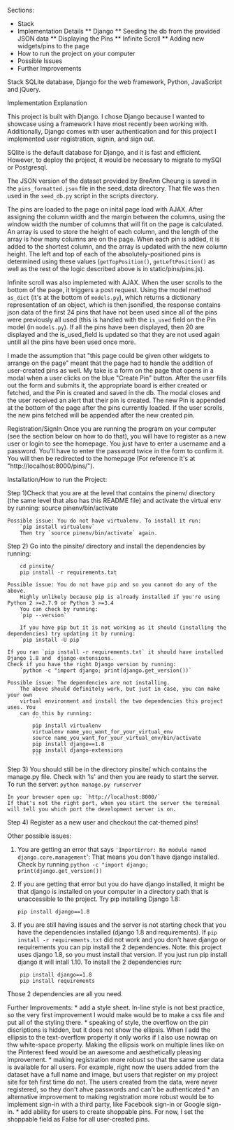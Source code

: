 
Sections:
* Stack
* Implementation Details
    ** Django
    ** Seeding the db from the provided JSON data
    ** Displaying the Pins
    ** Infinite Scroll
    ** Adding new widgets/pins to the page
* How to run the project on your computer
* Possible Issues
* Further Improvements


Stack
SQLite database, Django for the web framework, Python, JavaScript and jQuery.


Implementation Explanation

This project is built with Django. I chose Django because I wanted to showcase using
a framework I have most recently been working with. Additionally, Django comes with 
user authentication and for this project I implemented user registration, signin, 
and sign out.

SQlite is the default database for Django, and it is fast and efficient. However, to
deploy the project, it would be necessary to migrate to mySQl or Postgresql. 

The JSON version of the dataset provided by BreAnn Cheung is saved in the 
`pins_formatted.json` file in the seed_data directory. That file was then used 
in the `seed_db.py` script in the scripts directory. 

The pins are loaded to the page on inital page load with AJAX. After assigning the 
column width and the margin between the columns, using the window width the 
number of columns that will fit on the page is calculated. An array is used to store
the height of each column, and the length of the array is how many columns are on
the page. When each pin is added, it is added to the shortest column, and the array
is updated with the new column height. The left and top of each of the 
absolutely-positioned pins is determined using these values (`getTopPosition()`, 
`getLeftPosition()` as well as the rest of the logic described above is in 
static/pins/pins.js).

Infinite scroll was also implemeted with AJAX. When the user scrolls to the bottom
of the page, it triggers a post request. Using the model method `as_dict` (it's at
the bottom of `models.py`), which returns a dictionary representation of an object,
which is then jsonified, the response contains json data of the first 24 pins 
that have not been used since all of the pins were previously all used (this is
handled with the `is_used` field on the Pin model (in `models.py`). If all the 
pins have been displayed, then 20 are displayed and the is_used_field is updated 
so that they are not used again untill all the pins have been used once more.

I made the assumption that "this page could be given other widgets to arrange on 
the page" meant that the page had to handle the addition of user-created pins as
well. My take is a form on the page that opens in a modal when a user clicks on 
the blue "Create Pin" button. After the user fills out the form and submits it, 
the appropriate board is either created or fetched, and the Pin is created and
saved in the db. The  modal closes and the user received an alert that their 
pin is created. The new Pin is appended at the bottom of the page after the pins
currently loaded. If the user scrolls, the new pins fetched will be appended after
the new created pin. 


Registration/SignIn
Once you are running the program on your computer (see the section below on how to do that), you will have to register as a new user or login to see the homepage. You just 
have to enter a username and a password. You'll have to enter the password twice 
in the form to confirm it. You will then be redirected to the homepage (For reference it's at "http://localhost:8000/pins/").


Installation/How to run the Project:

Step 1)Check that you are at the level that contains the pinenv/ directory (the same level that also has this README file) and activate the virtual env by running:
    source pinenv/bin/activate

    Possible issue: You do not have virtualenv. To install it run:
        `pip install virtualenv`
        Then try `source pinenv/bin/activate` again. 


Step 2) Go into the pinsite/ directory and install the dependencies by running:
```
    cd pinsite/
    pip install -r requirements.txt
```

    Possible issue: You do not have pip and so you cannot do any of the above.
        Highly unlikely because pip is already installed if you're using Python 2 >=2.7.9 or Python 3 >=3.4
        You can check by running:
        `pip --version`

        If you have pip but it is not working as it should (installing the dependencies) try updating it by running:
        `pip install -U pip`

    If you ran `pip install -r requirements.txt` it should have installed Django 1.8 and  django-extensions. 
    Check if you have the right Django version by running: 
        `python -c "import django; print(django.get_version())`

    Possible issue: The dependencies are not installing.
        The above should definitely work, but just in case, you can make your own
        virtual environment and install the two dependencies this project uses. You
        can do this by running:
            ```
            pip install virtualenv
            virtualenv name_you_want_for_your_virtual_env
            source name_you_want_for_your_virtual_env/bin/activate
            pip install django==1.8
            pip install django-extensions
            ```


Step 3) You should still be in the directory pinsite/ which contains the manage.py file.
    Check with 'ls' and then you are ready to start the server.
    To run the server:
        `python manage.py runserver`

    In your browser open up: `http://localhost:8000/`
    If that's not the right port, when you start the server the terminal will tell you which port the development server is on. 

Step 4) Register as a new user and checkout the cat-themed pins!


Other possible issues:

1) You are getting an error that says `'ImportError: No module named django.core.management`':
    That means you don't have django installed. Check by running `python -c "import django; print(django.get_version())`
2) If you are getting that error but you do have django installed, it might be that django is installed on your computer
in a directory path that is unaccessible to the project. Try pip installing Django 1.8:

    `pip install django==1.8`

3) If you are still having issues and the server is not starting check that you have the dependencies installed (django 1.8 and requirements). 
If `pip install -r requirements.txt` did not work and you don't have django or requirements you can pip install the 2 dependencies.
Note: this project uses django 1.8, so you must install that version. If you just run pip install django it will intall 1.10. To install the 2 dependencies run: 
```
    pip install django==1.8
    pip install requirements
```

Those 2 dependencies are all you need. 


Further Improvements:
    * add a style sheet. In-line style is not best practice, so the very first
    improvement I would make would be to make a css file and put all of the styling there. 
    * speaking of style, the overflow on the pin discriptions is hidden, but it does not show the ellipsis. When I add the ellipsis to the text-overflow property it only works
    if I also use nowrap on thw white-space property. Making the ellipsis work on multiple lines like on the Pinterest feed would be an awesome and aesthetically pleasing improvement. 
    * making registration more robust so that the same user data is available for all users. For example, right now the users added from the dataset have a full name and image, but users that register on my project site for teh first time do not. The users created from the data, were never registered, so they don't ahve passwords and can't be authenticated
    * an alternative improvement to making registration more robust would be to implement sign-in with a third party, like Facebook sign-in or Google sign-in.
    * add ability for users to create shoppable pins. For now, I set the shoppable field as
    False for all user-created pins. 

